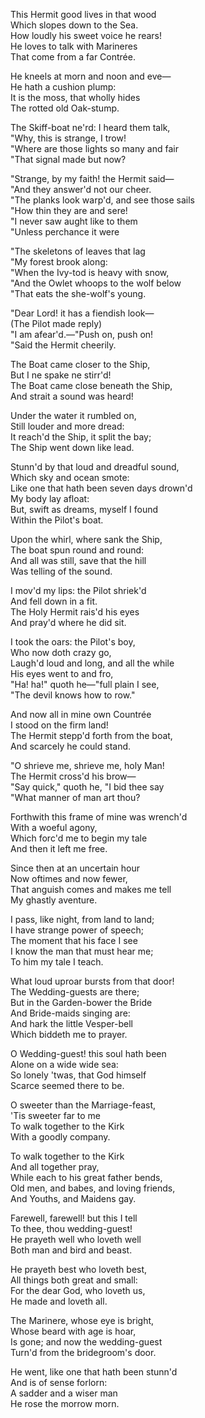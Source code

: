 This Hermit good lives in that wood  
Which slopes down to the Sea.  
How loudly his sweet voice he rears!  
He loves to talk with Marineres  
That come from a far Contrée.  
  
He kneels at morn and noon and eve—  
He hath a cushion plump:  
It is the moss, that wholly hides  
The rotted old Oak-stump.  
  
The Skiff-boat ne'rd: I heard them talk,  
"Why, this is strange, I trow!  
"Where are those lights so many and fair  
"That signal made but now?  
  
"Strange, by my faith! the Hermit said—  
"And they answer'd not our cheer.  
"The planks look warp'd, and see those sails  
"How thin they are and sere!  
"I never saw aught like to them  
"Unless perchance it were  
  
"The skeletons of leaves that lag  
"My forest brook along:  
"When the Ivy-tod is heavy with snow,  
"And the Owlet whoops to the wolf below  
"That eats the she-wolf's young.  
  
"Dear Lord! it has a fiendish look—  
(The Pilot made reply)  
"I am afear'd.—"Push on, push on!  
"Said the Hermit cheerily.  
  
The Boat came closer to the Ship,  
But I ne spake ne stirr'd!  
The Boat came close beneath the Ship,  
And strait a sound was heard!  
  
Under the water it rumbled on,  
Still louder and more dread:  
It reach'd the Ship, it split the bay;  
The Ship went down like lead.  
  
Stunn'd by that loud and dreadful sound,  
Which sky and ocean smote:  
Like one that hath been seven days drown'd  
My body lay afloat:  
But, swift as dreams, myself I found  
Within the Pilot's boat.  
  
Upon the whirl, where sank the Ship,  
The boat spun round and round:  
And all was still, save that the hill  
Was telling of the sound.  
  
I mov'd my lips: the Pilot shriek'd  
And fell down in a fit.  
The Holy Hermit rais'd his eyes  
And pray'd where he did sit.  
  
I took the oars: the Pilot's boy,  
Who now doth crazy go,  
Laugh'd loud and long, and all the while  
His eyes went to and fro,  
"Ha! ha!" quoth he—"full plain I see,  
"The devil knows how to row."  
  
And now all in mine own Countrée  
I stood on the firm land!  
The Hermit stepp'd forth from the boat,  
And scarcely he could stand.  
  
"O shrieve me, shrieve me, holy Man!  
The Hermit cross'd his brow—  
"Say quick," quoth he, "I bid thee say  
"What manner of man art thou?  
  
Forthwith this frame of mine was wrench'd  
With a woeful agony,  
Which forc'd me to begin my tale  
And then it left me free.  
  
Since then at an uncertain hour  
Now oftimes and now fewer,  
That anguish comes and makes me tell  
My ghastly aventure.  
  
I pass, like night, from land to land;  
I have strange power of speech;  
The moment that his face I see  
I know the man that must hear me;  
To him my tale I teach.  
  
What loud uproar bursts from that door!  
The Wedding-guests are there;  
But in the Garden-bower the Bride  
And Bride-maids singing are:  
And hark the little Vesper-bell  
Which biddeth me to prayer.  
  
O Wedding-guest! this soul hath been  
Alone on a wide wide sea:  
So lonely 'twas, that God himself  
Scarce seemed there to be.  
  
O sweeter than the Marriage-feast,  
'Tis sweeter far to me  
To walk together to the Kirk  
With a goodly company.  
  
To walk together to the Kirk  
And all together pray,  
While each to his great father bends,  
Old men, and babes, and loving friends,  
And Youths, and Maidens gay.  
  
Farewell, farewell! but this I tell  
To thee, thou wedding-guest!  
He prayeth well who loveth well  
Both man and bird and beast.  
  
He prayeth best who loveth best,  
All things both great and small:  
For the dear God, who loveth us,  
He made and loveth all.  
  
The Marinere, whose eye is bright,  
Whose beard with age is hoar,  
Is gone; and now the wedding-guest  
Turn'd from the bridegroom's door.  
  
He went, like one that hath been stunn'd  
And is of sense forlorn:  
A sadder and a wiser man  
He rose the morrow morn.  